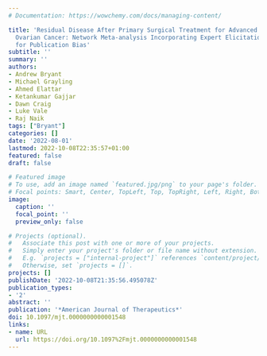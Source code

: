 ```yaml
---
# Documentation: https://wowchemy.com/docs/managing-content/

title: 'Residual Disease After Primary Surgical Treatment for Advanced Epithelial
  Ovarian Cancer: Network Meta-analysis Incorporating Expert Elicitation to Adjust
  for Publication Bias'
subtitle: ''
summary: ''
authors:
- Andrew Bryant
- Michael Grayling
- Ahmed Elattar
- Ketankumar Gajjar
- Dawn Craig
- Luke Vale
- Raj Naik
tags: ["Bryant"]
categories: []
date: '2022-08-01'
lastmod: 2022-10-08T22:35:57+01:00
featured: false
draft: false

# Featured image
# To use, add an image named `featured.jpg/png` to your page's folder.
# Focal points: Smart, Center, TopLeft, Top, TopRight, Left, Right, BottomLeft, Bottom, BottomRight.
image:
  caption: ''
  focal_point: ''
  preview_only: false

# Projects (optional).
#   Associate this post with one or more of your projects.
#   Simply enter your project's folder or file name without extension.
#   E.g. `projects = ["internal-project"]` references `content/project/deep-learning/index.md`.
#   Otherwise, set `projects = []`.
projects: []
publishDate: '2022-10-08T21:35:56.495078Z'
publication_types:
- '2'
abstract: ''
publication: '*American Journal of Therapeutics*'
doi: 10.1097/mjt.0000000000001548
links:
- name: URL
  url: https://doi.org/10.1097%2Fmjt.0000000000001548
---
```

